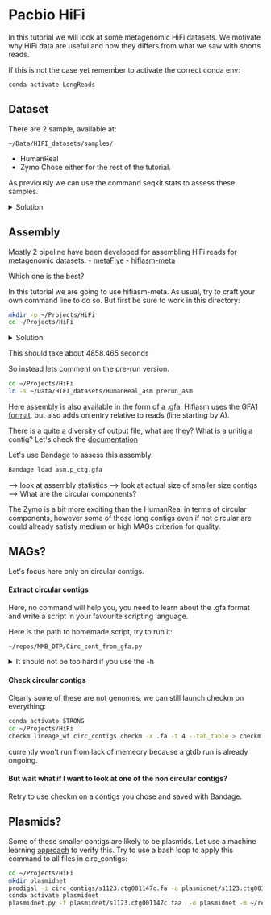 
# Pacbio HiFi

In this tutorial we will look at some metagenomic HiFi datasets.
We motivate why HiFi data are useful and how they differs from what we saw with shorts reads.

If this is not the case yet remember to activate the correct conda env:

    conda activate LongReads

## Dataset
There are 2 sample, available at:

    ~/Data/HIFI_datasets/samples/
- HumanReal
- Zymo
Chose either for the rest of the tutorial.

As previously we can use the command seqkit stats to assess these samples.
<details><summary>Solution</summary>
<p>

```bash
seqkit stats ~/Data/HIFI_datasets/samples/HumanReal_sample1e5.fastq.gz
```

</p>
</details>


 ## Assembly

Mostly 2 pipeline have been developed for assembling HiFi reads for metagenomic datasets.
	- [metaFlye](https://www.nature.com/articles/s41592-020-00971-x) 
	- [hifiasm-meta](https://www.nature.com/articles/s41592-022-01478-3)

Which one is the best?

In this tutorial we are going to use hifiasm-meta. As usual, try to craft your own command line to do so. But first be sure to work in this directory:

```bash
mkdir -p ~/Projects/HiFi
cd ~/Projects/HiFi
```

<details><summary>Solution</summary>
<p>

```bash
cd ~/Projects/HiFi
hifiasm_meta -o asm ~/Data/HIFI_datasets/samples/HumanReal_sample1e5.fastq.gz -t 4
```
</p>
</details>

This should take about 4858.465 seconds

So instead lets comment on the pre-run version.
```bash
cd ~/Projects/HiFi
ln -s ~/Data/HIFI_datasets/HumanReal_asm prerun_asm
```

Here assembly is also available in the form of a .gfa. Hifiasm uses the GFA1  [format](http://gfa-spec.github.io/GFA-spec/GFA1.html). but also adds on entry relative to reads (line starting by A). 

There is a quite a diversity of output file, what are they? What is a unitig a contig? Let's check the [documentation](https://hifiasm.readthedocs.io/en/latest/interpreting-output.html)

Let's use Bandage to assess this assembly.
```bash
Bandage load asm.p_ctg.gfa
```

-->  look at assembly statistics
-->  look at actual size of smaller size contigs
--> What are the circular components?

The Zymo is a bit more exciting than the HumanReal in terms of circular components, however some of those long contigs even if not circular are could already satisfy medium or high MAGs criterion for quality.

 ## MAGs?
Let's focus here only on circular contigs. 

#### Extract circular contigs
Here, no command will help you, you need to learn about the .gfa format and write a script in your favourite scripting language.  

Here is the path to homemade script, try to run it:

    ~/repos/MMB_DTP/Circ_cont_from_gfa.py 

<details><summary>It should not be too hard if you use the -h</summary>
<p>

```bash
cd ~/Projects/HiFi
~/repos/MMB_DTP/scripts/Circ_cont_from_gfa.py prerun_asm/asm.p_ctg.gfa circ_contigs
```

</p>
</details>

#### Check circular contigs
Clearly some of these are not genomes, we can still launch checkm on everything:

```bash
conda activate STRONG
cd ~/Projects/HiFi
checkm lineage_wf circ_contigs checkm -x .fa -t 4 --tab_table > checkm.out
```
currently won't run from lack of memeory because a gtdb run is already ongoing.


#### But wait what if I want to look at one of the non circular contigs?
Retry to use checkm on a contigs you chose and saved with Bandage.

## Plasmids?

Some of these smaller contigs are likely to be plasmids. Let use a machine learning [approach](https://github.com/kkpsiren/PlasmidNet) to verify this.
Try to use a bash loop to apply this command to all files in circ_contigs:
```bash
cd ~/Projects/HiFi
mkdir plasmidnet
prodigal -i circ_contigs/s1123.ctg001147c.fa -a plasmidnet/s1123.ctg001147c.faa -p meta
conda activate plasmidnet
plasmidnet.py -f plasmidnet/s1123.ctg001147c.faa  -o plasmidnet -m ~/repos/PlasmidNet/model.zip -j 4
```
